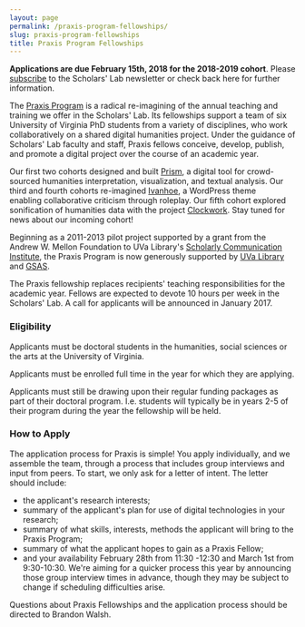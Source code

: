 ```yaml
---
layout: page
permalink: /praxis-program-fellowships/
slug: praxis-program-fellowships
title: Praxis Program Fellowships
---
```


**Applications are due February 15th, 2018 for the 2018-2019 cohort**. Please [subscribe](https://eepurl.com/fJ9J) to the Scholars' Lab newsletter or check back here for further information.

The [Praxis Program](http://praxis.scholarslab.org/) is a radical re-imagining of the annual teaching and training we offer in the Scholars' Lab. Its fellowships support a team of six University of Virginia PhD students from a variety of disciplines, who work collaboratively on a shared digital humanities project. Under the guidance of Scholars' Lab faculty and staff, Praxis fellows conceive, develop, publish, and promote a digital project over the course of an academic year.

Our first two cohorts designed and built [Prism](http://prism.scholarslab.org/), a digital tool for crowd-sourced humanities interpretation, visualization, and textual analysis. Our third and fourth cohorts re-imagined [Ivanhoe](http://ivanhoe.scholarslab.org/), a WordPress theme enabling collaborative criticism through roleplay. Our fifth cohort explored sonification of humanities data with the project [Clockwork](http://clockwork.scholarslab.org/). Stay tuned for news about our incoming cohort!

Beginning as a 2011-2013 pilot project supported by a grant from the Andrew W. Mellon Foundation to UVa Library's [Scholarly Communication Institute](http://uvasci.org), the Praxis Program is now generously supported by [UVa Library](http://www.library.virginia.edu/) and [GSAS](http://gsas.virginia.edu/).

The Praxis fellowship replaces recipients' teaching responsibilities for the academic year. Fellows are expected to devote 10 hours per week in the Scholars' Lab. A call for applicants will be announced in January 2017.

### Eligibility

Applicants must be doctoral students in the humanities, social sciences or the arts at the University of Virginia.

Applicants must be enrolled full time in the year for which they are applying.

Applicants must still be drawing upon their regular funding packages as part of their doctoral program. I.e. students will typically be in years 2-5 of their program during the year the fellowship will be held.

### How to Apply

The application process for Praxis is simple! You apply individually, and we assemble the team, through a process that includes group interviews and input from peers. To start, we only ask for a letter of intent. The letter should include:

* the applicant's research interests;
* summary of the applicant's plan for use of digital technologies in your research;
* summary of what skills, interests, methods the applicant will bring to the Praxis Program;
* summary of what the applicant hopes to gain as a Praxis Fellow;
* and your availability February 28th from 11:30 -12:30 and March 1st from 9:30-10:30. We're aiming for a quicker process this year by announcing those group interview times in advance, though they may be subject to change if scheduling difficulties arise.

Questions about Praxis Fellowships and the application process should be directed to Brandon Walsh.
